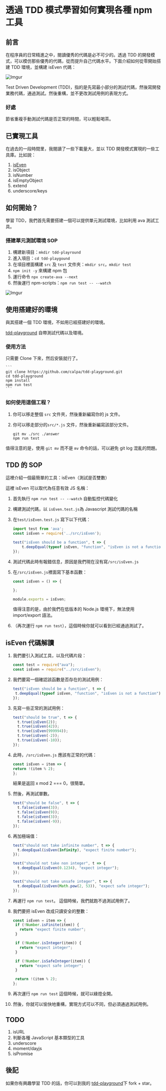 # 透過 TDD 模式學習如何實現各種 npm 工具

## 前言

在程序員的日常精進之中，閱讀優秀的代碼是必不可少的。透過 TDD 的開發模式，可以模仿那些優秀的代碼，從而提升自己代碼水平。下面介紹如何從零開始搭建 TDD 環境，並構建 isEven 代碼：

![Imgur](https://i.imgur.com/N45ca8A.jpg)

Test Driven Development (TDD)，指的是先寫最小部分的測試代碼，然後寫開發業務代碼，通過測試。然後重構，並不更改測試用例的表現方式。

### 好處

節省重複手動測試代碼是否正常的時間，可以輕鬆喝茶。

## 已實現工具

在過去的一段時間里，我閱讀了一些下載量大，並以 TDD 開發模式實現的一些工具庫。比如說：

1. [isEven](#iseven-代碼解讀)
1. isObject
1. isNumber
1. isEmptyObject
1. extend
1. underscore/keys

## 如何開始？

學習 TDD，我們首先需要搭建一個可以提供單元測試環境，比如利用 ava 測試工具。

### 搭建單元測試環境 SOP

1. 構建新項目：`mkdir tdd-playround`
1. 進入項目：`cd tdd-playgound`
1. 在項目裡面構建 `src` 及 `test` 文件夾：`mkdir src`，`mkdir test`
1. `npm init -y` 來構建 npm 包
1. 運行命令 `npx create-ava --next`
1. 然後運行 npm-scripts：`npm run test -- --watch`

![Imgur](https://i.imgur.com/JgLks0d.jpg)

## 使用搭建好的環境

與其搭建一個 TDD 環境，不如用已經搭建好的環境。

[tdd-playground](https://github.com/calpa/tdd-playground) 自帶測試代碼以及環境。

### 使用方法

只需要 Clone 下來，然后安裝就行了。

    ```
    git clone https://github.com/calpa/tdd-playground.git
    cd tdd-playground
    npm install
    npm run test
    ```

### 如何使用這個工程？

1. 你可以移走整個 `src` 文件夾，然後重新編寫你的 js 文件。
1. 你可以移走部分的`src/*.js` 文件，然後重新編寫該部分文件。

   ```shell
   git mv ./src ./answer
   npm run test
   ```

值得注意的是，使用 `git mv` 而不是 `mv` 命令的話，可以避免 git log 混亂的問題。

## TDD 的 SOP

這裡介紹一個最簡單的工具：isEven（測試是否雙數）

這裡 isEven 可以取代為任意有效 JS 名稱：

1. 首先執行 `npm run test -- --watch` 自動監控代碼變化
1. 構建測試代碼，以 `isEven.test.js`為 Javascript 測試代碼的名稱
1. 在`test/isEven.test.js` 寫下以下代碼：

   ```JavaScript
   import test from 'ava';
   const isEven = require('../src/isEven');

   test("isEven should be a function", t => {
       t.deepEqual(typeof isEven, "function", "isEven is not a function");
   });
   ```

1. 測試代碼此時有報錯信息，原因是我們現在沒有寫`/src/isEven.js`
1. 在`/src/isEven.js`裡面寫下基本函數：

   ```JavaScript
   const isEven = () => {

   };

   module.exports = isEven;
   ```

   值得注意的是，由於我們在低版本的 Node.js 環境下，無法使用 import/export 語法。

1. （再次運行 `npm run test`），這個時候你就可以看到已經通過測試了。

## isEven 代碼解讀

1. 我們要引入測試工具，以及代碼片段：

   ```JavaScript
   const test = require("ava");
   const isEven = require("../src/isEven");
   ```

2. 我們要寫一個確認該函數是否存在的測試用例：

   ```JavaScript
   test("isEven should be a function", t => {
    t.deepEqual(typeof isEven, "function", "isEven is not a function");
   });
   ```

3. 先寫一些正常的測試用例：

   ```JavaScript
   test("should be true", t => {
     t.true(isEven(2));
     t.true(isEven(42));
     t.true(isEven(999994));
     t.true(isEven(-2));
     t.true(isEven(-10));
   });
   ```

4. 此時，`/src/isEven.js` 應該有正常的代碼：

   ```JavaScript
   const isEven = item => {
   return !(item % 2);
   };
   ```

   結果是返回 x mod 2 === 0，很簡單。

5. 然後，再測試單數。

   ```JavaScript
   test("should be false", t => {
     t.false(isEven(3));
     t.false(isEven(9));
     t.false(isEven(3));
     t.false(isEven(-9));
   });
   ```

6. 再加極端值：

   ```JavaScript
   test("should not take infinite number", t => {
     t.deepEqual(isEven(Infinity), "expect finite number");
   });

   test("should not take non integer", t => {
     t.deepEqual(isEven(0.1234), "expect integer");
   });

   test("should not take unsafe integer", t => {
     t.deepEqual(isEven(Math.pow(2, 53)), "expect safe integer");
   });
   ```

7. 再運行 `npm run test`。
   這個時候，我們就跑不過測試用例了。

8. 我們要把 isEven 改成只讀安全的整數：

   ```JavaScript
   const isEven = item => {
    if (!Number.isFinite(item)) {
      return "expect finite number";
    }

    if (!Number.isInteger(item)) {
      return "expect integer";
    }

    if (!Number.isSafeInteger(item)) {
      return "expect safe integer";
    }

    return !(item % 2);
   };
   ```

9. 再次運行 `npm run test`
   這個時候，就可以綠燈全開。

10. 然後，你就可以愉快地重構，實現方式可以不同，但必須通過測試用例。

## TODO

1. isURL
1. 判斷各種 JavaScript 基本類型的工具
1. underscore
1. moment/dayjs
1. isPromise

## 後記

如果你有興趣學習 TDD 的話，你可以到我的 [tdd-playground](https://github.com/calpa/tdd-playground)下 fork + star。
